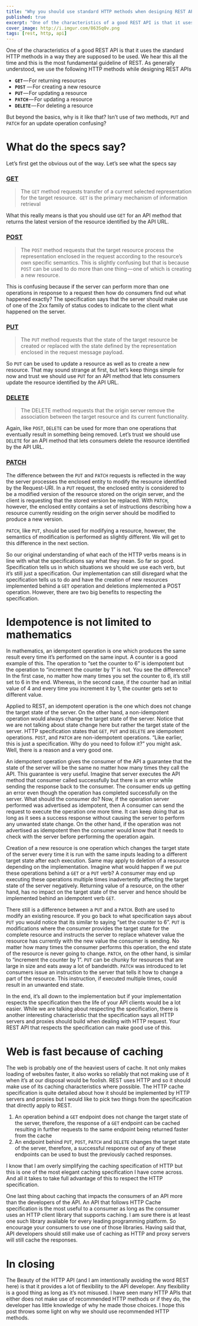 ```yaml
---
title: "Why you should use standard HTTP methods when designing REST APIs?"
published: true
excerpt: "One of the characteristics of a good REST API is that it uses the standard HTTP methods in a way they are supposed to be used. We hear this all the time and this is the most fundamental guideline of REST.But beyond the basics, why is it like that?" 
cover_image: http://i.imgur.com/863Sq0v.png
tags: [rest, http, api]
---
```


One of the characteristics of a good REST API is that it uses the standard HTTP methods in a way they are supposed to be used. We hear this all the time and this is the most fundamental guideline of REST. As generally understood, we use the following HTTP methods while designing REST APIs

 - **`GET`** — For returning resources
 - **`POST`** — For creating a new resource
 - **`PUT`** — For updating a resource
 - **`PATCH`** — For updating a resource
 - **`DELETE`** — For deleting a resource

But beyond the basics, why is it like that? Isn’t use of two methods, `PUT` and `PATCH` for an update operation confusing?

# What do the specs say?

Let’s first get the obvious out of the way. Let’s see what the specs say

### [GET](http://httpwg.org/specs/rfc7231.html#GET)
> The `GET` method requests transfer of a current selected representation for the target resource.` GET` is the primary mechanism of information retrieval

What this really means is that you should use `GET` for an API method that returns the latest version of the resource identified by the API URL.

### [POST](http://httpwg.org/specs/rfc7231.html#POST)
> The `POST` method requests that the target resource process the representation enclosed in the request according to the resource’s own specific semantics.
This is slightly confusing but that is because `POST` can be used to do more than one thing — one of which is creating a new resource. 

This is confusing because if the server can perform more than one operations in response to a request then how do consumers find out what happened exactly? The specification says that the server should make use of one of the 2xx family of status codes to indicate to the client what happened on the server.

### [PUT](http://httpwg.org/specs/rfc7231.html#PUT)
> The `PUT` method requests that the state of the target resource be created or replaced with the state defined by the representation enclosed in the request message payload.

So `PUT` can be used to update a resource as well as to create a new resource. That may sound strange at first, but let’s keep things simple for now and trust we should use `PUT` for an API method that lets consumers update the resource identified by the API URL.
### [DELETE](http://httpwg.org/specs/rfc7231.html#DELETE)
> The DELETE method requests that the origin server remove the association between the target resource and its current functionality.

Again, like `POST`, `DELETE` can be used for more than one operations that eventually result in something being removed. Let’s trust we should use `DELETE` for an API method that lets consumers delete the resource identified by the API URL.
### [PATCH](https://tools.ietf.org/html/rfc5789#page-3)
The difference between the `PUT` and `PATCH` requests is reflected in the way the server processes the enclosed entity to modify the resource identified by the Request-URI. In a `PUT` request, the enclosed entity is considered to be a modified version of the resource stored on the origin server, and the client is requesting that the stored version be replaced. With `PATCH`, however, the enclosed entity contains a set of instructions describing how a resource currently residing on the origin server should be modified to produce a new version.

`PATCH`, like `PUT`, should be used for modifying a resource, however, the semantics of modification is performed as slightly different. We will get to this difference in the next section.

So our original understanding of what each of the HTTP verbs means is in line with what the specifications say what they mean. So far so good. Specification tells us in which situations we should we use each verb, but it’s still just a specification. Our implementation can still disregard what the specification tells us to do and have the creation of new resources implemented behind a `GET` operation and deletions implemented a POST operation. However, there are two big benefits to respecting the specification.

# Idempotence is not limited to mathematics
In mathematics, an idempotent operation is one which produces the same result every time it’s performed on the same input. A counter is a good example of this. The operation to “set the counter to 6” is idempotent but the operation to “increment the counter by 1” is not. You see the difference? In the first case, no matter how many times you set the counter to 6, it’s still set to 6 in the end. Whereas, in the second case, if the counter had an initial value of 4 and every time you increment it by 1, the counter gets set to different value.

Applied to REST, an idempotent operation is the one which does not change the target state of the server. On the other hand, a non-idempotent operation would always change the target state of the server. Notice that we are not talking about state change here but rather the target state of the server. HTTP specification states that `GET`, `PUT` and `DELETE` are idempotent operations. `POST`, and `PATCH` are non-idempotent operations. “Like earlier, this is just a specification. Why do you need to follow it?” you might ask. Well, there is a reason and a very good one.

An idempotent operation gives the consumer of the API a guarantee that the state of the server will be the same no matter how many times they call the API. This guarantee is very useful. Imagine that server executes the API method that consumer called successfully but there is an error while sending the response back to the consumer. The consumer ends up getting an error even though the operation has completed successfully on the server. What should the consumer do? Now, if the operation server performed was advertised as idempotent, then A consumer can send the request to execute the operation one more time. It can keep doing that as long as it sees a success response without causing the server to perform any unwanted state change. On the other hand, if the operation was not advertised as idempotent then the consumer would know that it needs to check with the server before performing the operation again.

Creation of a new resource is one operation which changes the target state of the server every time it is run with the same inputs leading to a different target state after each execution. Same may apply to deletion of a resource depending on the implementation. Imagine what would happen if we put these operations behind a `GET` or a `PUT` verb? A consumer may end up executing these operations multiple times inadvertently affecting the target state of the server negatively. Returning value of a resource, on the other hand, has no impact on the target state of the server and hence should be implemented behind an idempotent verb `GET`.

There still is a difference between a `PUT` and a `PATCH`. Both are used to modify an existing resource. If you go back to what specification says about `PUT` you would notice that its similar to saying “set the counter to 6”. `PUT` is modifications where the consumer provides the target state for the complete resource and instructs the server to replace whatever value the resource has currently with the new value the consumer is sending. No matter how many times the consumer performs this operation, the end state of the resource is never going to change. `PATCH`, on the other hand, is similar to “increment the counter by 1”. `PUT` can be chunky for resources that are large in size and eats away a lot of bandwidth. `PATCH` was introduced to let consumers issue an instruction to the server that tells it how to change a part of the resource. This instruction, if executed multiple times, could result in an unwanted end state.

In the end, it’s all down to the implementation but if your implementation respects the specification then the life of your API clients would be a lot easier. While we are talking about respecting the specification, there is another interesting characteristic that the specification says all HTTP servers and proxies should build when dealing with HTTP request. Your REST API that respects the specification can make good use of this.

# Web is fast because of caching

The web is probably one of the heaviest users of cache. It not only makes loading of websites faster, it also works so reliably that not making use of it when it’s at our disposal would be foolish. REST uses HTTP and so it should make use of its caching characteristics where possible. The HTTP cache specification is quite detailed about how it should be implemented by HTTP servers and proxies but I would like to pick two things from the specification that directly apply to REST.

1. An operation behind a `GET` endpoint does not change the target state of the server, therefore, the response of a `GET` endpoint can be cached resulting in further requests to the same endpoint being returned faster from the cache
2. An endpoint behind `PUT`, `POST`, `PATCH` and `DELETE` changes the target state of the server, therefore, a successful response out of any of these endpoints can be used to bust the previously cached responses.

I know that I am overly simplifying the caching specification of HTTP but this is one of the most elegant caching specification I have come across. And all it takes to take full advantage of this to respect the HTTP specification.

One last thing about caching that impacts the consumers of an API more than the developers of the API. An API that follows HTTP Cache specification is the most useful to a consumer as long as the consumer uses an HTTP client library that supports caching. I am sure there is at least one such library available for every leading programming platform. So encourage your consumers to use one of those libraries. Having said that, API developers should still make use of caching as HTTP and proxy servers will still cache the responses.

# In closing

The Beauty of the HTTP API (and I am intentionally avoiding the word REST here) is that it provides a lot of flexibility to the API developer. Any flexibility is a good thing as long as it’s not misused. I have seen many HTTP APIs that either does not make use of recommended HTTP methods or if they do, the developer has little knowledge of why he made those choices. I hope this post throws some light on why we should use recommended HTTP methods.
